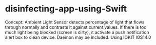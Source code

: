 # disinfecting-app-using-Swift
Concept: Ambient Light Sensor detects percentage of light that flows through normally and contrasts it against current values. If there is too much light being blocked (screen is dirty), it activate a push notification alert box to clean device. Daemon may be included. Using IOKIT IOS14.0
